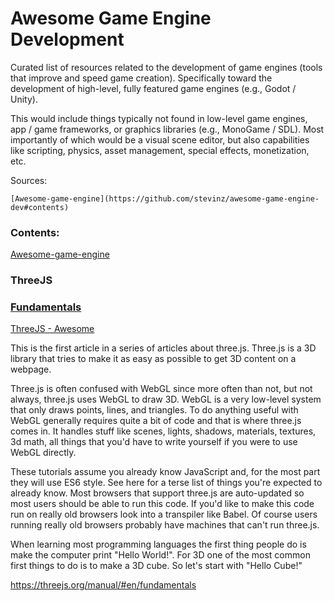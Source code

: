# Awesome Game Engine Development

Curated list of resources related to the development of game engines (tools that improve and speed game creation). Specifically toward the development of high-level, fully featured game engines (e.g., Godot / Unity).

This would include things typically not found in low-level game engines, app / game frameworks, or graphics libraries (e.g., MonoGame / SDL). Most importantly of which would be a visual scene editor, but also capabilities like scripting, physics, asset management, special effects, monetization, etc.

Sources:

```
[Awesome-game-engine](https://github.com/stevinz/awesome-game-engine-dev#contents)
```

### Contents:

[Awesome-game-engine](https://github.com/stevinz/awesome-game-engine-dev#contents)

### ThreeJS

### [Fundamentals](https://threejs.org/manual/#en/fundamentals)

[ThreeJS - Awesome](https://github.com/0xAxiome/awesome-threejs)

This is the first article in a series of articles about three.js. Three.js is a 3D library that tries to make it as easy as possible to get 3D content on a webpage.

Three.js is often confused with WebGL since more often than not, but not always, three.js uses WebGL to draw 3D. WebGL is a very low-level system that only draws points, lines, and triangles. To do anything useful with WebGL generally requires quite a bit of code and that is where three.js comes in. It handles stuff like scenes, lights, shadows, materials, textures, 3d math, all things that you'd have to write yourself if you were to use WebGL directly.

These tutorials assume you already know JavaScript and, for the most part they will use ES6 style. See here for a terse list of things you're expected to already know. Most browsers that support three.js are auto-updated so most users should be able to run this code. If you'd like to make this code run on really old browsers look into a transpiler like Babel. Of course users running really old browsers probably have machines that can't run three.js.

When learning most programming languages the first thing people do is make the computer print "Hello World!". For 3D one of the most common first things to do is to make a 3D cube. So let's start with "Hello Cube!"

https://threejs.org/manual/#en/fundamentals

```

```
